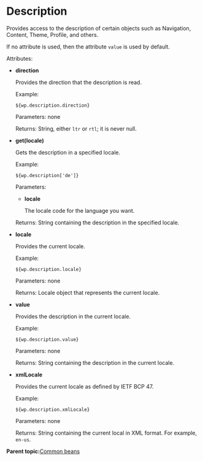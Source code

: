 # Description

Provides access to the description of certain objects such as Navigation, Content, Theme, Profile, and others.

If no attribute is used, then the attribute `value` is used by default.

Attributes:

-   **direction**

    Provides the direction that the description is read.

    Example:

    ```
    ${wp.description.direction}
    ```

    Parameters: none

    Returns: String, either `ltr` or `rtl`; it is never null.

-   **get\(locale\)**

    Gets the description in a specified locale.

    Example:

    ```
    ${wp.description['de']}
    ```

    Parameters:

    -   **locale**

        The locale code for the language you want.

    Returns: String containing the description in the specified locale.

-   **locale**

    Provides the current locale.

    Example:

    ```
    ${wp.description.locale}
    ```

    Parameters: none

    Returns: Locale object that represents the current locale.

-   **value**

    Provides the description in the current locale.

    Example:

    ```
    ${wp.description.value}
    ```

    Parameters: none

    Returns: String containing the description in the current locale.

-   **xmlLocale**

    Provides the current locale as defined by IETF BCP 47.

    Example:

    ```
    ${wp.description.xmlLocale}
    ```

    Parameters: none

    Returns: String containing the current local in XML format. For example, `en-us`.


**Parent topic:**[Common beans](../dev-theme/themeopt_el_bean_common.md)

